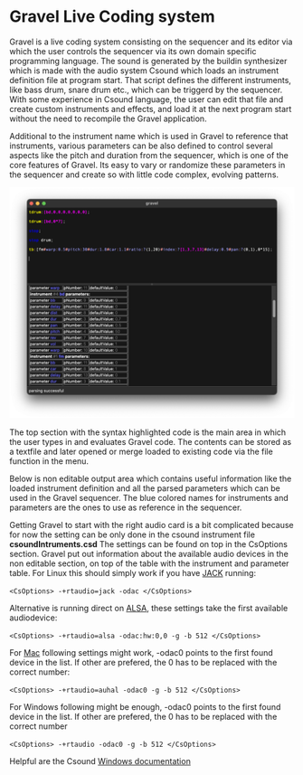 # Gravel Live Coding system

Gravel is a live coding system consisting on the sequencer and its editor via which the user controls the sequencer via its own domain specific programming language. The sound is generated by the buildin synthesizer which is made with the audio system Csound which loads an instrument definition file at program start. That script defines the different instruments, like bass drum, snare drum etc., which can be triggerd by the sequencer. With some experience in Csound language, the user can edit that file and create custom instruments and effects, and load it at the next program start without the need to recompile the Gravel application.

Additional to the instrument name which is used in Gravel to reference that instruments, various parameters can be also defined to control several aspects like the pitch and duration from the sequencer, which is one of the core features of Gravel. Its easy to vary or randomize these parameters in the sequencer and create so with little code complex, evolving patterns.

![Gravel Editor](./gravelEditor.png)

The top section with the syntax highlighted code is the main area in which the user types in and evaluates Gravel code. The contents can be stored as a textfile and later opened or merge loaded to existing code via the file function in the menu.

Below is non editable output area which contains useful information like the loaded instrument definition and all the parsed parameters which can be used in the Gravel sequencer. The blue colored names for instruments and parameters are the ones to use as reference in the sequencer.

Getting Gravel to start with the right audio card is a bit complicated because for now the setting can be only done in the csound instrument file **csoundIntruments.csd**
The settings can be found on top in the CsOptions section. Gravel put out information about the available audio devices in the non editable section, on top of the table with the instrument and parameter table.
For Linux this should simply work if you have [JACK](https://csound.com/docs/manual/RealTimeJack.html) running:

`<CsOptions>
-+rtaudio=jack -odac
</CsOptions>`

Alternative is running direct on [ALSA](https://csound.com/docs/manual/RealTimeLinux.html), these settings take the first available audiodevice:

`<CsOptions>
-+rtaudio=alsa -odac:hw:0,0 -g -b 512
</CsOptions>`

For [Mac](https://csound.com/docs/manual/RealTimeMac.html) following settings might work, -odac0 points to the first found device in the list. If other are prefered, the 0 has to be replaced with the correct number:

`<CsOptions>
-+rtaudio=auhal -odac0 -g -b 512
</CsOptions>`

For Windows following might be enough, -odac0 points to the first found device in the list. If other are prefered, the 0 has to be replaced with the correct number

`<CsOptions>
-+rtaudio -odac0 -g -b 512
</CsOptions>
`

Helpful are the Csound [Windows documentation](https://csound.com/docs/manual/RealTimeWindows.html)